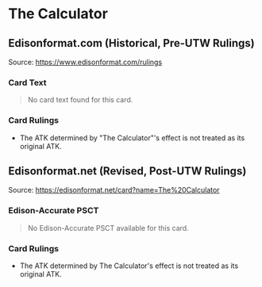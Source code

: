 # The Calculator

## Edisonformat.com (Historical, Pre-UTW Rulings)

Source: https://www.edisonformat.com/rulings

### Card Text

> No card text found for this card.

### Card Rulings

*   The ATK determined by "The Calculator"'s effect is not treated as its original ATK.

## Edisonformat.net (Revised, Post-UTW Rulings)

Source: https://edisonformat.net/card?name=The%20Calculator

### Edison-Accurate PSCT

> No Edison-Accurate PSCT available for this card.

### Card Rulings

*   The ATK determined by The Calculator's effect is not treated as its original ATK.
            